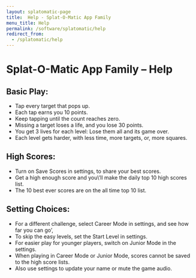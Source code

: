```yaml
---
layout: splatomatic-page
title:  Help - Splat-O-Matic App Family
menu_title: Help
permalink: /software/splatomatic/help
redirect_from:
  - /splatomatic/help
---
```


# Splat-O-Matic App Family – Help

## Basic Play:
- Tap every target that pops up.
- Each tap earns you 10 points.
- Keep tapping until the count reaches zero.
- Missing a target loses a life, and you lose 30 points.
- You get 3 lives for each level: Lose them all and its game over.
- Each level gets harder, with less time, more targets, or, more squares.

## High Scores:
- Turn on Save Scores in settings, to share your best scores.
- Get a high enough score and you\’ll make the daily top 10 high scores list.
- The 10 best ever scores are on the all time top 10 list.

## Setting Choices:
- For a different challenge, select Career Mode in settings, and see how far you can go’,
- To skip the easy levels, set the Start Level in settings.
- For easier play for younger players, switch on Junior Mode in the settings.
- When playing in Career Mode or Junior Mode, scores cannot be saved to the high score lists.
- Also use settings to update your name or mute the game audio.
